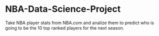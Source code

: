 # NBA-Data-Science-Project
 Take NBA player stats from NBA.com and analize them to predict who is going to be the 10 top ranked players for the next season.
